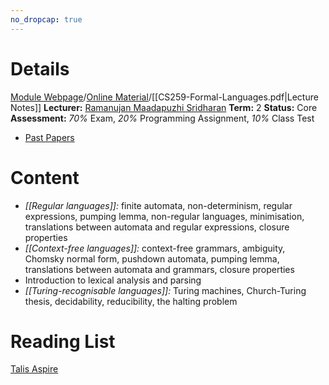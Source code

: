 ```yaml
---
no_dropcap: true
---
```

# Details
[Module Webpage](https://warwick.ac.uk/fac/sci/dcs/teaching/modules/cs259/)/[Online Material](https://warwick.ac.uk/fac/sci/dcs/teaching/material/cs259/)/[[CS259-Formal-Languages.pdf|Lecture Notes]]
**Lecturer:** [Ramanujan Maadapuzhi Sridharan](https://peoplesearch.warwick.ac.uk/profile/1675336)
**Term:** 2
**Status:** Core
**Assessment:** *70%* Exam, *20%* Programming Assignment, *10%* Class Test
- [Past Papers](https://warwick.ac.uk/exampapers?q=CS259)
# Content 
- *[[Regular languages]]:* finite automata, non-determinism, regular expressions, pumping lemma, non-regular languages, minimisation, translations between automata and regular expressions, closure properties
- *[[Context-free languages]]:* context-free grammars, ambiguity, Chomsky normal form, pushdown automata, pumping lemma, translations between automata and grammars, closure properties
- Introduction to lexical analysis and parsing
- *[[Turing-recognisable languages]]:* Turing machines, Church-Turing thesis, decidability, reducibility, the halting problem

# Reading List
[Talis Aspire](https://rl.talis.com/3/warwick/lists/25E5DBF7-2B28-CE86-6B4D-2FD4857D31FD.html?lang=en-GB)
